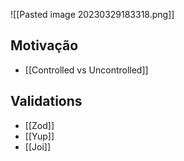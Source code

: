 ![[Pasted image 20230329183318.png]]

## Motivação

- [[Controlled vs Uncontrolled]]

## Validations

- [[Zod]]
- [[Yup]]
- [[Joi]]